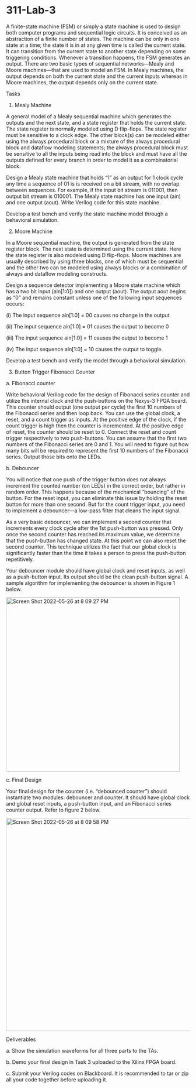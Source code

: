 # 311-Lab-3
A finite-state machine (FSM) or simply a state machine is used to design both computer
programs and sequential logic circuits. It is conceived as an abstraction of a finite number of
states. The machine can be only in one state at a time; the state it is in at any given time is called
the current state. It can transition from the current state to another state depending on some
triggering conditions. Whenever a transition happens, the FSM generates an output. There are
two basic types of sequential networks—Mealy and Moore machines—that are used to model an
FSM. In Mealy machines, the output depends on both the current state and the current inputs
whereas in Moore machines, the output depends only on the current state.

Tasks

1. Mealy Machine


A general model of a Mealy sequential machine which generates the outputs and the next state,
and a state register that holds the current state. The state register is normally modeled using D
flip-flops. The state register must be sensitive to a clock edge. The other block(s) can be modeled
either using the always procedural block or a mixture of the always procedural block and
dataflow modeling statements; the always procedural block must be sensitive to all the inputs
being read into the block and must have all the outputs defined for every branch in order to
model it as a combinatorial block.

Design a Mealy state machine that holds “1” as an output for 1 clock cycle any time a sequence
of 01 is is received on a bit stream, with no overlap between sequences. For example, if the input
bit stream is 011001, then output bit stream is 010001. The Mealy state machine has one input
(ain) and one output (aout). Write Verilog code for this state machine.

Develop a test bench and verify the state machine model through a behavioral simulation.

2. Moore Machine


In a Moore sequential machine, the output is generated from the state register block. The next
state is determined using the current state. Here the state register is also modeled using D
flip-flops. Moore machines are usually described by using three blocks, one of which must be
sequential and the other two can be modeled using always blocks or a combination of always and
dataflow modeling constructs.

Design a sequence detector implementing a Moore state machine which has a two bit input
(ain[1:0]) and one output (aout). The output aout begins as “0” and remains constant
unless one of the following input sequences occurs:

(i) The input sequence ain[1:0] = 00 causes no change in the output

(ii) The input sequence ain[1:0] = 01 causes the output to become 0

(iii) The input sequence ain[1:0] = 11 causes the output to become 1

(iv) The input sequence ain[1:0] = 10 causes the output to toggle.

Develop a test bench and verify the model through a behavioral simulation.

3. Button Trigger Fibonacci Counter


a. Fibonacci counter

Write behavioral Verilog code for the design of Fibonacci series counter and utilize the internal
clock and the push-buttons on the Nexys-3 FPGA board.
This counter should output (one output per cycle) the first 10 numbers of the Fibonacci series
and then loop back. You can use the global clock, a reset, and a count trigger as inputs. At the
positive edge of the clock, if the count trigger is high then the counter is incremented. At the
positive edge of reset, the counter should be reset to 0. Connect the reset and count trigger
respectively to two push-buttons. You can assume that the first two numbers of the Fibonacci
series are 0 and 1. You will need to figure out how many bits will be required to represent the
first 10 numbers of the Fibonacci series. Output those bits onto the LEDs.

b. Debouncer

You will notice that one push of the trigger button does not always increment the counted
number (on LEDs) in the correct order, but rather in random order. This happens because of the
mechanical “bouncing" of the button. For the reset input, you can eliminate this issue by holding
the reset button for more than one second. But for the count trigger input, you need to implement
a debouncer—a low-pass filter that cleans the input signal.

As a very basic debouncer, we can implement a second counter that increments every clock cycle
after the 1st push-button was pressed. Only once the second counter has reached its maximum
value, we determine that the push-button has changed state. At this point we can also reset the
second counter. This technique utilizes the fact that our global clock is significantly faster than
the time it takes a person to press the push-button repetitively.

Your debouncer module should have global clock and reset inputs, as well as a push-button
input. Its output should be the clean push-button signal. A sample algorithm for implementing
the debouncer is shown in Figure 1 below.

<img width="476" alt="Screen Shot 2022-05-26 at 8 09 27 PM" src="https://user-images.githubusercontent.com/91172956/170603472-8894f138-63f8-4263-9e5f-c8f1ada161a7.png">

c. Final Design

Your final design for the counter (i.e. “debounced counter”) should instantiate two modules:
debouncer and counter. It should have global clock and global reset inputs, a push-button input,
and an Fibonacci series counter output. Refer to figure 2 below.

<img width="582" alt="Screen Shot 2022-05-26 at 8 09 58 PM" src="https://user-images.githubusercontent.com/91172956/170603504-8ead9702-07ec-4e0b-b75a-f1f041dbee29.png">

Deliverables

a. Show the simulation waveforms for all three parts to the TAs.

b. Demo your final design in Task 3 uploaded to the Xilinx FPGA board.

c. Submit your Verilog codes on Blackboard. It is recommended to tar or zip all your code
together before uploading it.
